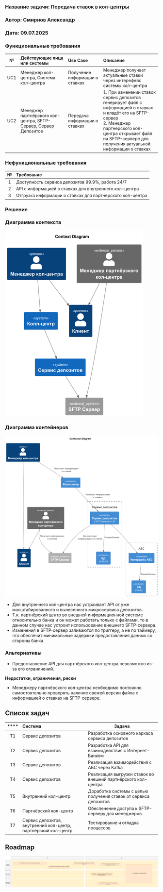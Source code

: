 ### <a name="_b7urdng99y53"></a>**Название задачи:** Передача ставок в кол-центры 
### <a name="_hjk0fkfyohdk"></a>**Автор:** Смирнов Александр
### <a name="_uanumrh8zrui"></a>**Дата:** 09.07.2025
### <a name="_3bfxc9a45514"></a>**Функциональные требования**

| **№** | **Действующие лица или системы**                                | **Use Case**                   | **Описание**                                                                                                                                                                                                                        |
|:-----:|:----------------------------------------------------------------|:-------------------------------|:------------------------------------------------------------------------------------------------------------------------------------------------------------------------------------------------------------------------------------|
|  UC1  | Менеджер кол-центра, Система кол-центра                         | Получение информации о ставках | Менеджер получает актуальные ставки через интерефейс системы кол-центра                                                                                                                                                             |
|  UC2  | Менеджер партнёрского кол-центра, SFTP-Сервер, Сервер Депозитов | Передача информации о ставках  | 1. При изменении ставок сервис депозитов генерирует файл с информацией о ставках и кладёт его на SFTP-сервер <br/> 2. Менеджер партнёрского кол-центра открывает файл на SFTP-сервере для получения актуальной информации о ставках |
### <a name="_u8xz25hbrgql"></a>**Нефункциональные требования**


| **№** | **Требование**                                            |
|:-----:|:----------------------------------------------------------|
|   1   | Доступность сервиса депозитов 99.9%, работа 24/7          |
|   2   | АPI с информацией о ставках для внутреннего кол-центра    |
|   3   | Отгрузка информации о ставках для партнёрского кол-центра |


### <a name="_qmphm5d6rvi3"></a>**Решение**

### Диаграмма контекста

![Context](Context_Diagram.png)
    
### Диаграмма контейнеров

![Container](Container_Diagram.png)

- Для внутреннего кол-центра нас устраивает API от уже масштабированного и вынесенного микросервиса депозитов.
- Т.к. партнёрский центр во внешней информационной системе относительно банка и он может работать только с файлами, то в данном случае нас устроит использование внешнего SFTP-сервера.
- Изменения в SFTP-сервер заливаются по триггеру, а не по таймеру, что обеспечит минимальные задержки предоставления данных со стороны банка.

### <a name="_bjrr7veeh80c"></a>**Альтернативы**
- Предоставление API для партнёрского кол-центра невозможно из-за его ограничений.


**Недостатки, ограничения, риски**

- Менеджеру партнёрского кол-центра необходимо постоянно самостоятельно проверять наличие свежей версии файла с информацией о ставках на SFTP-сервере.

## Список задач 

| **** | **Система**                                                   | Задача                                                          |
|:----:|:--------------------------------------------------------------|-----------------------------------------------------------------|
|  T1  | Сервис депозитов                                              | Разработка основного каркаса сервиса депозитов                  |
|  T2  | Сервис депозитов                                              | Разработка API для взаимодействия с Интернет-Банком             |
|  T3  | Сервис депозитов                                              | Реализация взаимодействия с АБС через Kafka                     |
|  T4  | Сервис депозитов                                              | Реализация выгрузки ставок во внешний партнёрского кол-центра   |
|  T5  | Внутренний кол-центр                                          | Доработка системы с целью получения ставок от сервиса депозитов |
|  T6  | Партнёрский кол-центр                                         | Обеспечение доступа к SFTP-серверу для менеджеров               |
|  T7  | Сервис депозитов, внутренний кол-центр, партнёрский кол-центр | Тестирование и отладка процессов                                |

## Roadmap

![Roadmap](Roadmap.png)

